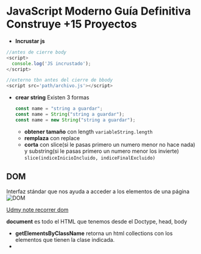 # JavaScript Moderno Guía Definitiva Construye +15 Proyectos

- **Incrustar js**

```js
//antes de cierre body
<script>
  console.log('JS incrustado');
</script>

//externo tbn antes del cierre de bbody
<script src='path/archivo.js'></script>
```

- **crear string** Existen 3 formas
  ```js
  const name = "string a guardar";
  const name = String("string a guardar");
  const name = new String("string a guardar");
  ```
  - **obtener tamaño** con length `variableString.length`
  - **remplaza** con replace
  - **corta** con slice(si le pasas primero un numero menor no hace nada) y substring(si le pasas primero un numero menor los invierte) `slice(indiceInicioIncluido, indiceFinalExcluido)`

## DOM

Interfaz stándar que nos ayuda a acceder a los elementos de una página
![DOM]("../images/Screenshot_20200913_172617.png")

[Udmy note recorrer dom](https://www.udemy.com/course/javascript-moderno-guia-definitiva-construye-10-proyectos/learn/lecture/21851110?start=69#notes)

**document** es todo el HTML que tenemos desde el Doctype, head, body

- **getElementsByClassName** retorna un html collections con los elementos que tienen la clase indicada.
-
